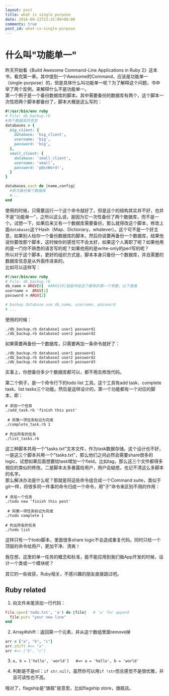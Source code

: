 ```yaml
---
layout: post
title: what is single purpose
date: 2016-09-22T22:25:09+08:00
comments: true
post_id: what-is-single-purpose
---
```


# 什么叫"功能单一"

昨天开始看《Build Awesome Command-Line Applications in Ruby 2》这本书，看完第一章。其中提到一个Awesome的Command，应该是功能单一（single-purpose）的，但是具体什么叫功能单一呢？为了解释这个问题，书中举了两个反例，来解释什么不是功能单一。  
第一个例子是一个备份数据库的脚本。其中需要备份的数据库有两个，这个脚本一次性把两个脚本都备份了，脚本大概是这么写的：

```ruby
#!/usr/bin/env ruby
# File: db_backup.rb
#两个数据库的信息
databases = {
  big_client: {
    database: 'big_client',
    username: 'big',
    password: 'big',
  },
  small_client: {
    database: 'small_client',
    username: 'small',
    password: 'p@ssWord!',
  }
}

databases.each do |name,config|
  #依次备份每个数据库
  #...
end
```

使用的时候，只需要运行一个这个命令就好了。但是这个的结构其实并不好，也并不是"功能单一"，之所以这么说，是因为它一次性备份了两个数据库，而不是一个。试想一下，如果后来又有一个数据库需要备份，那么就得改这个脚本，修改上面`databases`这个Hash（Map、Dictionary，whatever）。这个可不是一个好主意，如果别人给你一个备份数据库的脚本，然后你说要再备份一个数据库，结果他说你要改那个脚本，这时候你的感觉可不会太好，如果这个人离职了呢？如果他用的是一门你不熟悉的语言写的呢？如果他用的是write-only的perl写的呢？  
所以对于这个脚本，更好的组织方式是，脚本本身只备份一个数据库，并且需要的数据库信息是从外面传进来的。  
比如可以这样写：

```ruby
#!/usr/bin/env ruby
# File: db_backup.rb
db_name = ARGV[0]  #ARGV[0]就是传给这个脚本的第一个参数，以下类推
username =  ARGV[1]
password = ARGV[2]

# backup database use db_name, username, password
# ...
```

使用的时候：

```
./db_backup.rb database1 user1 password1
./db_backup.rb database2 user2 password2
```

如果需要再备份一个数据库，只需要再加一条命令就好了：

```
./db_backup.rb database1 user1 password1
./db_backup.rb database2 user2 password2
./db_backup.rb database3 user3 password3
```

实事上，你想备份多少个数据库都可以，都不用去修改代码。  

第二个例子，是一个命令行下的todo list 工具。这个工具有add task、complete task、list tasks三个功能。然后是这样设计的，第一个功能都有一个对应的脚本，即：

```
# 添加一个任务
./add_task.rb 'finish this post'

 # 将第一项任务标记为完成
./complete_task.rb 1

# 列出所有的任务
./list_tasks.rb
```

这三种脚本共用一个"tasks.txt"文本文件，作为task数据存储。这个设计也不好，一是这三个脚本共用一个"tasks.txt"，那么他们之间必然会需要share很多的logic，试想如果后面想要给task增加一个field，比如tag，那么这三个文件都得多相应的类似的修改。二是脚本太多暴露给用户，用户会疑惑，也记不清这么多脚本的名字。  
那么解决办法是什么呢？那就是将这些命令组合成一个Command suite，类似于git一样，将很多同一件事的命令归成一个命令，用"子"命令来区别不用的作用：

```
# 添加一个任务
./todo new 'finish this post'

 # 将第一项任务标记为完成
./todo complete 1

# 列出所有的任务
./todo list
```

这样只有一个todo脚本，里面很多share logic不会造成重复代码。同时只给一个顶层的命令给用户，更加干净、清爽！

我在想，这里的单一任务的概念和标准，能不能应用到我们做App开发的时候，设计一个类或一个模块呢？

其它的一些收获，Ruby相关，不感兴趣的朋友直接跳过吧。

## Ruby related
1. 向文件末尾添加一行代码：

```ruby
File.open('todo.txt', 'a') do |file|   # 'a' for append
  file.puts "your new line"
end
```

2. Array#shift：返回第一个元素，并从这个数组里面remove掉

```ruby
arr = ["a", "b", "c"]
arr.shift #=> "a"
arr #=> ["b", "c"]
```
3. `a, b = ['hello', 'world']   #=> a = 'hello', b = 'world'`

4. 判断是不是nil：`if str.nil?`，虽然你可以用`if !str`但总感觉不是很优雅，并且可读性也不高。

哦对了，flagship是"旗舰"是意思，比如flagship store，旗舰店。
